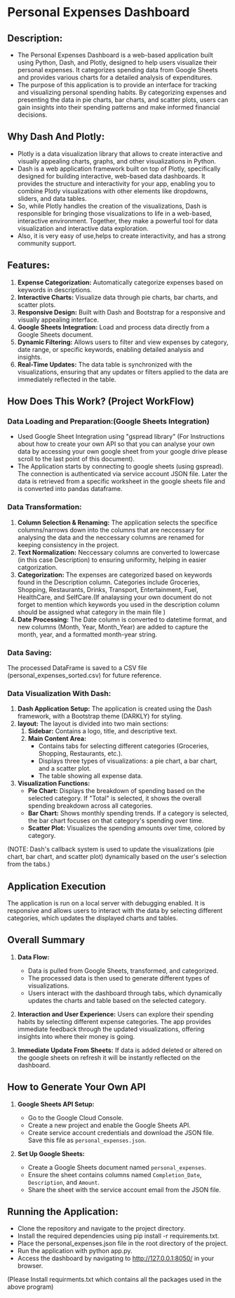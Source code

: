 # Personal Expenses Dashboard

## Description:

- The Personal Expenses Dashboard is a web-based application built using Python, Dash, and Plotly, designed to help users visualize their personal expenses. It categorizes spending data from Google Sheets and provides various charts for a detailed analysis of expenditures.    
- The purpose of this application is to provide an interface for tracking and visualizing personal spending habits. By categorizing expenses and presenting the data in pie charts, bar charts, and scatter plots, users can gain insights into their spending patterns and make informed financial decisions.

## Why Dash And Plotly:

- Plotly is a data visualization library that allows to create interactive and visually appealing charts, graphs, and other visualizations in Python.
- Dash is a web application framework built on top of Plotly, specifically designed for building interactive, web-based data dashboards. It provides the structure and interactivity for your app, enabling you to combine Plotly visualizations with other elements like dropdowns, sliders, and data tables.
- So, while Plotly handles the creation of the visualizations, Dash is responsible for bringing those visualizations to life in a web-based, interactive environment. Together, they make a powerful tool for data visualization and interactive data exploration.
- Also, it is very easy of use,helps to create interactivity, and has a strong community support.


## Features:

1. **Expense Categorization:** Automatically categorize expenses based on keywords in descriptions.
2. **Interactive Charts:** Visualize data through pie charts, bar charts, and scatter plots.
3. **Responsive Design:** Built with Dash and Bootstrap for a responsive and visually appealing interface.
4. **Google Sheets Integration:** Load and process data directly from a Google Sheets document.
5. **Dynamic Filtering:** Allows users to filter and view expenses by category, date range, or specific keywords, enabling detailed analysis and insights.
6. **Real-Time Updates:** The data table is synchronized with the visualizations, ensuring that any updates or filters applied to the data are immediately reflected in the table.

## How Does This Work? (Project WorkFlow)

### Data Loading and Preparation:(Google Sheets Integration)
- Used Google Sheet Integration using "gspread library"  (For Instructions about how to create your own API so that you can analyse your own data by accessing your own google sheet from your google drive please scroll to the last point of this document).
- The Application starts by connecting to google sheets (using gspread). The connection is authenticated via service account JSON file.
Later the data is retrieved from a specific worksheet in the google sheets file and is converted into pandas dataframe.

### Data Transformation:
1. **Column Selection & Renaming:** The application selects the specifice columns/narrows down into the columns that are neccessary for analysing the data and the neccessary columns are renamed for keeping consistency in the project.
2. **Text Normalization:** Neccessary columns are converted to lowercase (in this case Description) to ensuring uniformity, helping in easier catgorization.
3. **Categorization:** The expenses are categorized based on keywords found in the Description column. Categories include Groceries, Shopping, Restaurants, Drinks, Transport, Entertainment, Fuel, HealthCare, and SelfCare.(If analaysing your own document do not forget to mention which keywords you used in the description column should be assigned what category in the main file )
4. **Date Processing:** The Date column is converted to datetime format, and new columns (Month, Year, Month_Year) are added to capture the month, year, and a formatted month-year string.

### Data Saving:
The processed DataFrame is saved to a CSV file (personal_expenses_sorted.csv) for future reference.


### Data Visualization With Dash:
1. **Dash Application Setup:** The application is created using the Dash framework, with a Bootstrap theme (DARKLY) for styling.
2. **layout:** The layout is divided into two main sections:
    1. **Sidebar:** Contains a logo, title, and descriptive text.
    2. **Main Content Area:** 
        - Contains tabs for selecting different categories (Groceries, Shopping, Restaurants, etc.).
        - Displays three types of visualizations: a pie chart, a bar chart, and a scatter plot.
        -  The table showing all expense data.
3. **Visualization Functions:**
    - **Pie Chart:** Displays the breakdown of spending based on the selected category. If "Total" is selected, it shows the overall spending breakdown across all categories.
    - **Bar Chart:** Shows monthly spending trends. If a category is selected, the bar chart focuses on that category's spending over time.
    - **Scatter Plot:** Visualizes the spending amounts over time, colored by category.

(NOTE: Dash's callback system is used to update the visualizations (pie chart, bar chart, and scatter plot) dynamically based on the user's selection from the tabs.) 


## Application Execution

The application is run on a local server with debugging enabled. It is responsive and allows users to interact with the data by selecting different categories, which updates the displayed charts and tables.

## Overall Summary

1. **Data Flow:** 
    - Data is pulled from Google Sheets, transformed, and categorized.
    - The processed data is then used to generate different types of visualizations.
    -  Users interact with the dashboard through tabs, which dynamically updates the charts and table based on the selected category.

2. **Interaction and User Experience:** Users can explore their spending habits by selecting different expense categories. The app provides immediate feedback through the updated visualizations, offering insights into where their money is going.
3. **Immediate Update From Sheets:** If data is added deleted or altered on the google sheets on refresh it will be instantly reflected on the dashboard.

## How to Generate Your Own API
1. **Google Sheets API Setup:**
   - Go to the Google Cloud Console.
   - Create a new project and enable the Google Sheets API.
   - Create service account credentials and download the JSON file. Save this file as `personal_expenses.json`.

2. **Set Up Google Sheets:**
   - Create a Google Sheets document named `personal_expenses`.
   - Ensure the sheet contains columns named `Completion_Date`, `Description`, and `Amount`.
   - Share the sheet with the service account email from the JSON file.

## Running the Application:
- Clone the repository and navigate to the project directory.
- Install the required dependencies using pip install -r requirements.txt.
- Place the personal_expenses.json file in the root directory of the project.
- Run the application with python app.py.
- Access the dashboard by navigating to http://127.0.0.1:8050/ in your browser.

(Please Install requirments.txt which contains all the packages used in the above program)
